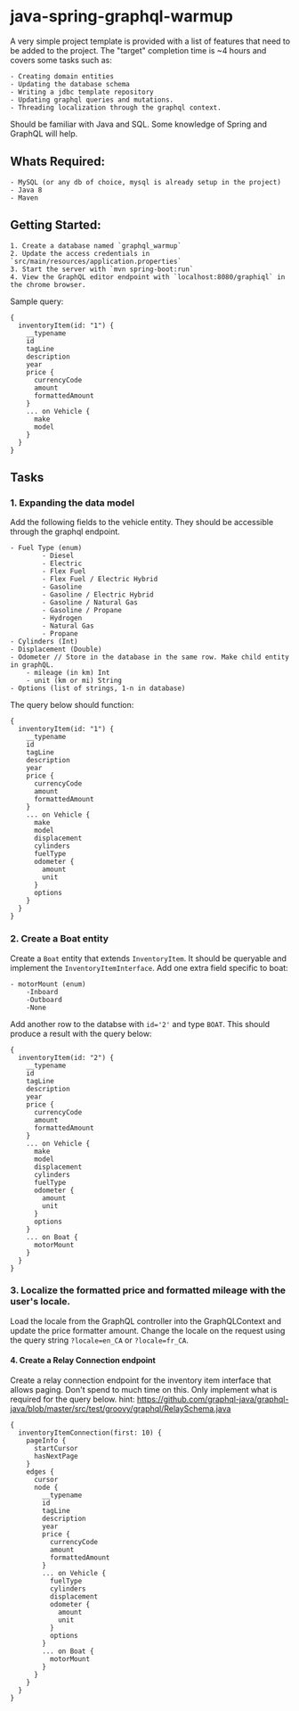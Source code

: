 # java-spring-graphql-warmup

A very simple project template is provided with a list of features that need to be added to the project.
The "target" completion time is ~4 hours and covers some tasks such as:

    - Creating domain entities
    - Updating the database schema
    - Writing a jdbc template repository
    - Updating graphql queries and mutations.
    - Threading localization through the graphql context.

Should be familiar with Java and SQL. Some knowledge of Spring and GraphQL will help.

## Whats Required:

    - MySQL (or any db of choice, mysql is already setup in the project)
    - Java 8
    - Maven

## Getting Started:

    1. Create a database named `graphql_warmup`
    2. Update the access credentials in `src/main/resources/application.properties`
    3. Start the server with `mvn spring-boot:run`
    4. View the GraphQL editor endpoint with `localhost:8080/graphiql` in the chrome browser.

Sample query:

```
{
  inventoryItem(id: "1") {
    __typename
    id
    tagLine
    description
    year
    price {
      currencyCode
      amount
      formattedAmount
    }
    ... on Vehicle {
      make
      model
    }
  }
}
```

## Tasks

### 1. Expanding the data model

Add the following fields to the vehicle entity. They should be accessible through the graphql endpoint.

    - Fuel Type (enum)
            - Diesel
            - Electric
            - Flex Fuel
            - Flex Fuel / Electric Hybrid
            - Gasoline
            - Gasoline / Electric Hybrid
            - Gasoline / Natural Gas
            - Gasoline / Propane
            - Hydrogen
            - Natural Gas
            - Propane
    - Cylinders (Int)
    - Displacement (Double)
    - Odometer // Store in the database in the same row. Make child entity in graphQL.
        - mileage (in km) Int
        - unit (km or mi) String
    - Options (list of strings, 1-n in database)

The query below should function:
```
{
  inventoryItem(id: "1") {
    __typename
    id
    tagLine
    description
    year
    price {
      currencyCode
      amount
      formattedAmount
    }
    ... on Vehicle {
      make
      model
      displacement
      cylinders
      fuelType
      odometer {
        amount
        unit
      }
      options
    }
  }
}
```

### 2. Create a Boat entity

Create a `Boat` entity that extends `InventoryItem`. It should be queryable and implement the `InventoryItemInterface`.
Add one extra field specific to boat:

    - motorMount (enum)
        -Inboard
        -Outboard
        -None

Add another row to the databse with `id='2'` and type `BOAT`.
This should produce a result with the query below:
```
{
  inventoryItem(id: "2") {
    __typename
    id
    tagLine
    description
    year
    price {
      currencyCode
      amount
      formattedAmount
    }
    ... on Vehicle {
      make
      model
      displacement
      cylinders
      fuelType
      odometer {
        amount
        unit
      }
      options
    }
    ... on Boat {
      motorMount
    }
  }
}
```

### 3. Localize the formatted price and formatted mileage with the user's locale.

Load the locale from the GraphQL controller into the GraphQLContext and update the price formatter amount.
Change the locale on the request using the query string `?locale=en_CA` or `?locale=fr_CA`.

#### 4. Create a Relay Connection endpoint

Create a relay connection endpoint for the inventory item interface that allows paging.
Don't spend to much time on this. Only implement what is required for the query below.
hint: https://github.com/graphql-java/graphql-java/blob/master/src/test/groovy/graphql/RelaySchema.java

```
{
  inventoryItemConnection(first: 10) {
    pageInfo {
      startCursor
      hasNextPage
    }
    edges {
      cursor
      node {
        __typename
        id
        tagLine
        description
        year
        price {
          currencyCode
          amount
          formattedAmount
        }
        ... on Vehicle {
          fuelType
          cylinders
          displacement
          odometer {
            amount
            unit
          }
          options
        }
        ... on Boat {
          motorMount
        }
      }
    }
  }
}
```
